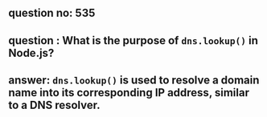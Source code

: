 
      
## question no: 535

## question : What is the purpose of `dns.lookup()` in Node.js?

## answer: `dns.lookup()` is used to resolve a domain name into its corresponding IP address, similar to a DNS resolver.
      